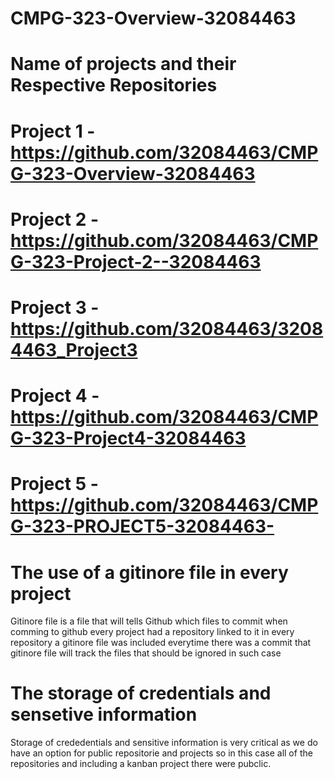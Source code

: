 # CMPG-323-Overview-32084463

# Name of projects and their Respective Repositories 
# Project 1 - https://github.com/32084463/CMPG-323-Overview-32084463 
# Project 2 - https://github.com/32084463/CMPG-323-Project-2--32084463
# Project 3 - https://github.com/32084463/32084463_Project3
# Project 4 - https://github.com/32084463/CMPG-323-Project4-32084463
# Project 5 - https://github.com/32084463/CMPG-323-PROJECT5-32084463-

# The use of a gitinore file in every project 
Gitinore file is a file that will tells Github which files to commit when comming to github every project had a repository linked to it in every repository a gitinore file was included everytime there was a commit that gitinore file will track the files that should be ignored in such case

# The storage of credentials  and sensetive information
Storage of crededentials and sensitive information is very critical as we do have an option for public repositorie and projects so in this case all of the repositories and including a kanban project there were pubclic.
